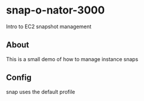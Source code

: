 # snap-o-nator-3000
Intro to EC2 snapshot management 

## About

This is a small demo of how to manage instance snaps

## Config

snap uses the default profile

